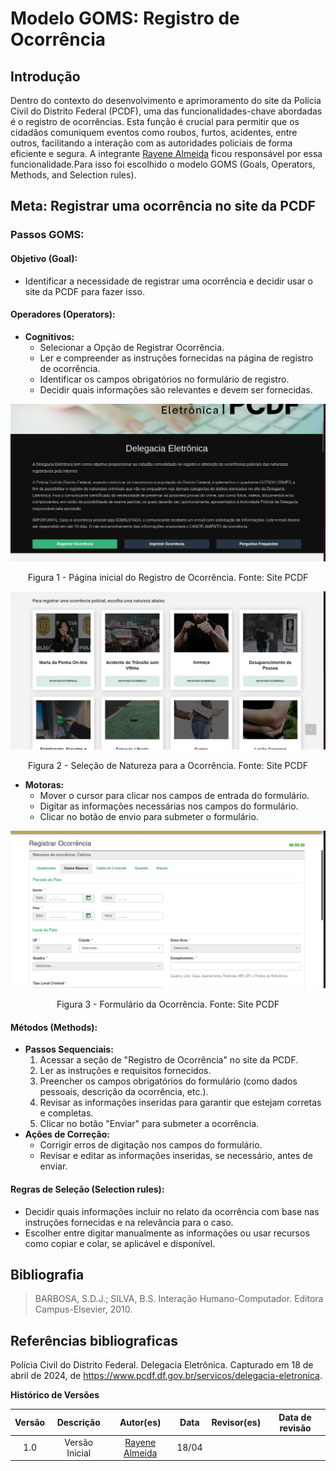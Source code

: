 # Modelo GOMS: Registro de Ocorrência

## Introdução
Dentro do contexto do desenvolvimento e aprimoramento do site da Polícia Civil do Distrito Federal (PCDF), uma das funcionalidades-chave abordadas é o registro de ocorrências. Esta função é crucial para permitir que os cidadãos comuniquem eventos como roubos, furtos, acidentes, entre outros, facilitando a interação com as autoridades policiais de forma eficiente e segura. A integrante [Rayene Almeida](https://github.com/rayenealmeida) ficou responsável por essa funcionalidade.Para isso foi escolhido o modelo GOMS (Goals, Operators, Methods, and Selection rules).

## Meta: Registrar uma ocorrência no site da PCDF

### Passos GOMS:

#### Objetivo (Goal):
- Identificar a necessidade de registrar uma ocorrência e decidir usar o site da PCDF para fazer isso.

#### Operadores (Operators):
- **Cognitivos:**
  - Selecionar a Opção de Registrar Ocorrência.
  - Ler e compreender as instruções fornecidas na página de registro de ocorrência.
  - Identificar os campos obrigatórios no formulário de registro.
  - Decidir quais informações são relevantes e devem ser fornecidas.

![Página inicial para ocorrência](../../assets/Analise_Requisitos/registraocorrencia.png)
<div align="center">
<p> Figura 1 - Página inicial do Registro de Ocorrência. Fonte: Site PCDF  </p> 
</div>

![Página Seleção do Crime](../../assets/Analise_Requisitos/registraocorrencia2.png)
<div align="center">
<p> Figura 2 - Seleção de Natureza para a Ocorrência. Fonte: Site PCDF  </p> 
</div>


- **Motoras:**
  - Mover o cursor para clicar nos campos de entrada do formulário.
  - Digitar as informações necessárias nos campos do formulário.
  - Clicar no botão de envio para submeter o formulário.


![Página de Formulário para Ocorrência](../../assets/Analise_Requisitos/registraocorrencia3.png)
<div align="center">
<p> Figura 3 - Formulário da Ocorrência. Fonte: Site PCDF  </p> 
</div>

#### Métodos (Methods):
- **Passos Sequenciais:**
  1. Acessar a seção de "Registro de Ocorrência" no site da PCDF.
  2. Ler as instruções e requisitos fornecidos.
  3. Preencher os campos obrigatórios do formulário (como dados pessoais, descrição da ocorrência, etc.).
  4. Revisar as informações inseridas para garantir que estejam corretas e completas.
  5. Clicar no botão "Enviar" para submeter a ocorrência.
- **Ações de Correção:**
  - Corrigir erros de digitação nos campos do formulário.
  - Revisar e editar as informações inseridas, se necessário, antes de enviar.

#### Regras de Seleção (Selection rules):
- Decidir quais informações incluir no relato da ocorrência com base nas instruções fornecidas e na relevância para o caso.
- Escolher entre digitar manualmente as informações ou usar recursos como copiar e colar, se aplicável e disponível.

## Bibliografia
> BARBOSA, S.D.J.; SILVA, B.S. Interação Humano-Computador. Editora Campus-Elsevier, 2010.

## Referências bibliograficas

Polícia Civil do Distrito Federal. Delegacia Eletrônica. Capturado em 18 de abril de 2024, de https://www.pcdf.df.gov.br/servicos/delegacia-eletronica.

 **Histórico de Versões**
 
| Versão |          Descrição              |     Autor(es)      |      Data      |   Revisor(es)     |    Data de revisão    |  
|:------:|:-------------------------------:|:--------------:|:--------------:|:-------------:|:---------------------:|
|  1.0   | Versão Inicial                    |   [Rayene Almeida](https://github.com/rayenealmeida)      |   18/04   |               |                    |
